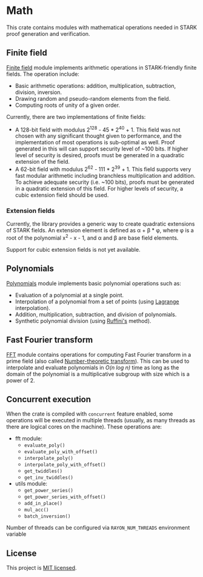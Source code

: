 # Math
This crate contains modules with mathematical operations needed in STARK proof generation and verification.

## Finite field
[Finite field](src/field) module implements arithmetic operations in STARK-friendly finite fields. The operation include:

* Basic arithmetic operations: addition, multiplication, subtraction, division, inversion.
* Drawing random and pseudo-random elements from the field.
* Computing roots of unity of a given order.

Currently, there are two implementations of finite fields:

* A 128-bit field with modulus 2<sup>128</sup> - 45 * 2<sup>40</sup> + 1. This field was not chosen with any significant thought given to performance, and the implementation of most operations is sub-optimal as well. Proof generated in this will can support security level of ~100 bits. If higher level of security is desired, proofs must be generated in a quadratic extension of the field.
* A 62-bit field with modulus 2<sup>62</sup> - 111 * 2<sup>39</sup> + 1. This field supports very fast modular arithmetic including branchless multiplication and addition. To achieve adequate security (i.e. ~100 bits), proofs must be generated in a quadratic extension of this field. For higher levels of security, a cubic extension field should be used.

### Extension fields

Currently, the library provides a generic way to create quadratic extensions of STARK fields. An extension element is defined as α + β * φ, where φ is a root of the polynomial x<sup>2</sup> - x - 1, and α and β are base field elements.

Support for cubic extension fields is not yet available.

## Polynomials
[Polynomials](src/polynom) module implements basic polynomial operations such as:

* Evaluation of a polynomial at a single point.
* Interpolation of a polynomial from a set of points (using [Lagrange](https://en.wikipedia.org/wiki/Lagrange_polynomial) interpolation).
* Addition, multiplication, subtraction, and division of polynomials.
* Synthetic polynomial division (using [Ruffini's](https://en.wikipedia.org/wiki/Ruffini%27s_rule) method).

## Fast Fourier transform
[FFT](src/fft) module contains operations for computing Fast Fourier transform in a prime field (also called [Number-theoretic transform](https://en.wikipedia.org/wiki/Discrete_Fourier_transform_(general)#Number-theoretic_transform)). This can be used to interpolate and evaluate polynomials in *O(n log n)* time as long as the domain of the polynomial is a multiplicative subgroup with size which is a power of 2.

## Concurrent execution

When the crate is compiled with `concurrent` feature enabled, some operations will be executed in multiple threads (usually, as many threads as there are logical cores on the machine). These operations are:

* fft module:
  - `evaluate_poly()`
  - `evaluate_poly_with_offset()`
  - `interpolate_poly()`
  - `interpolate_poly_with_offset()`
  - `get_twiddles()`
  - `get_inv_twiddles()`
* utils module:
  - `get_power_series()`
  - `get_power_series_with_offset()`
  - `add_in_place()`
  - `mul_acc()`
  - `batch_inversion()`

Number of threads can be configured via `RAYON_NUM_THREADS` environment variable

License
-------

This project is [MIT licensed](../LICENSE).
